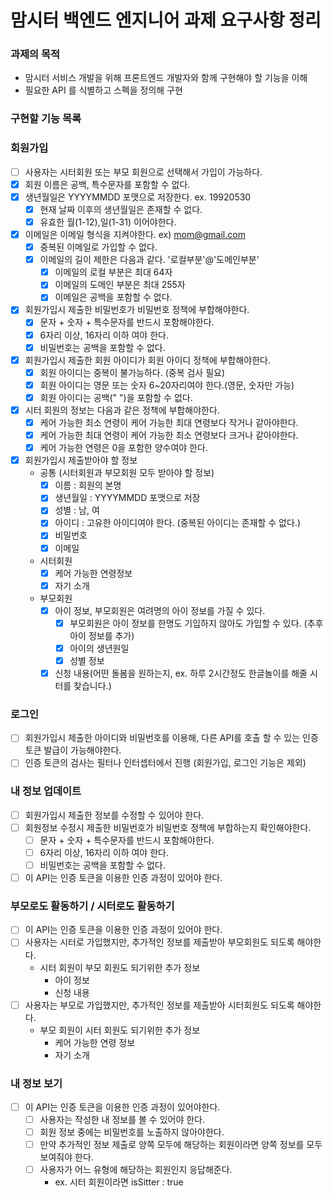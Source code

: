 # 맘시터 백엔드 엔지니어 과제 요구사항 정리

### 과제의 목적
* 맘시터 서비스 개발을 위해 프론트엔드 개발자와 함께 구현해야 할 기능을 이해
* 필요한 API 를 식별하고 스펙을 정의해 구현

### 구현할 기능 목록

### 회원가입
* [ ] 사용자는 시터회원 또는 부모 회원으로 선택해서 가입이 가능하다.
* [x] 회원 이름은 공백, 특수문자를 포함할 수 없다.
* [x] 생년월일은 YYYYMMDD 포맷으로 저장한다. ex. 19920530
  * [x] 현재 날짜 이후의 생년월일은 존재할 수 없다.
  * [x] 유효한 월(1-12),일(1-31) 이어야한다.
* [x] 이메일은 이메일 형식을 지켜야한다. ex) mom@gmail.com
  * [x] 중복된 이메일로 가입할 수 없다.
  * [x] 이메일의 길이 제한은 다음과 같다. '로컬부분'@'도메인부분'
    * [x] 이메일의 로컬 부분은 최대 64자
    * [x] 이메일의 도메인 부분은 최대 255자
    * [x] 이메일은 공백을 포함할 수 없다.
* [x] 회원가입시 제출한 비밀번호가 비밀번호 정책에 부합해야한다.
  * [x] 문자 + 숫자 + 특수문자를 반드시 포함해야한다.
  * [x] 6자리 이상, 16자리 이하 여야 한다.
  * [x] 비밀번호는 공백을 포함할 수 없다.
* [x] 회원가입시 제출한 회원 아이디가 회원 아이디 정책에 부합해야한다.
  * [x] 회원 아이디는 중복이 불가능하다. (중복 검사 필요)
  * [x] 회원 아이디는 영문 또는 숫자 6~20자리여야 한다.(영문, 숫자만 가능)
  * [x] 회원 아이디는 공백(" ")을 포함할 수 없다.
* [x] 시터 회원의 정보는 다음과 같은 정책에 부합해야한다.
  * [x] 케어 가능한 최소 연령이 케어 가능한 최대 연령보다 작거나 같아야한다.
  * [x] 케어 가능한 최대 연령이 케어 가능한 최소 연령보다 크거나 같아야한다.
  * [x] 케어 가능한 연령은 0을 포함한 양수여야 한다.
* [x] 회원가입시 제출받아야 할 정보
  * 공통 (시터회원과 부모회원 모두 받아야 할 정보)
    * [x] 이름 : 회원의 본명
    * [x] 생년월일 : YYYYMMDD 포맷으로 저장
    * [x] 성별 : 남, 여
    * [x] 아이디 : 고유한 아이디여야 한다. (중복된 아이디는 존재할 수 없다.)
    * [x] 비밀번호
    * [x] 이메일
  * 시터회원
    * [x] 케어 가능한 연령정보
    * [x] 자기 소개
  * 부모회원
    * [x] 아이 정보, 부모회원은 여려명의 아이 정보를 가질 수 있다.
      * [x] 부모회원은 아이 정보를 한명도 기입하지 않아도 가입할 수 있다. (추후 아이 정보를 추가)
      * [x] 아이의 생년원일
      * [x] 성별 정보
    * [x] 신청 내용(어떤 돌봄을 원하는지, ex. 하루 2시간정도 한글놀이를 해줄 시터를 찾습니다.)
### 로그인
* [ ] 회원가입시 제출한 아이디와 비밀번호를 이용해, 다른 API를 호출 할 수 있는 인증토큰 발급이 가능해야한다.
* [ ] 인증 토큰의 검사는 필터나 인터셉터에서 진행 (회원가입, 로그인 기능은 제외)

### 내 정보 업데이트
* [ ] 회원가입시 제출한 정보를 수정할 수 있어야 한다.
* [ ] 회원정보 수정시 제출한 비밀번호가 비밀번호 정책에 부합하는지 확인해야한다.
  * [ ] 문자 + 숫자 + 특수문자를 반드시 포함해야한다.
  * [ ] 6자리 이상, 16자리 이하 여야 한다.
  * [ ] 비밀번호는 공백을 포함할 수 없다.
* [ ] 이 API는 인증 토큰을 이용한 인증 과정이 있어야 한다.

### 부모로도 활동하기 / 시터로도 활동하기
* [ ] 이 API는 인증 토큰을 이용한 인증 과정이 있어야 한다.
* [ ] 사용자는 시터로 가입했지만, 추가적인 정보를 제출받아 부모회원도 되도록 해야한다.
  * 시터 회원이 부모 회원도 되기위한 추가 정보
    * 아이 정보
    * 신청 내용
* [ ] 사용자는 부모로 가입했지만, 추가적인 정보를 제출받아 시터회원도 되도록 해야한다.
  * 부모 회원이 시터 회원도 되기위한 추가 정보
    * 케어 가능한 연령 정보
    * 자기 소개

### 내 정보 보기

* [ ] 이 API는 인증 토큰을 이용한 인증 과정이 있어야한다.
  * [ ] 사용자는 작성한 내 정보를 볼 수 있어야 한다.
  * [ ] 회원 정보 중에는 비밀번호를 노출하지 않아야한다.
  * [ ] 만약 추가적인 정보 제출로 양쪽 모두에 해당하는 회원이라면 양쪽 정보를 모두 보여줘야 한다.
  * [ ] 사용자가 어느 유형에 해당하는 회원인지 응답해준다.
    * ex. 시터 회원이라면 isSitter : true

